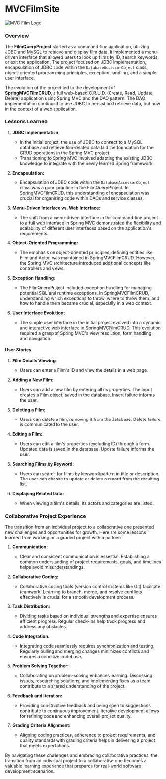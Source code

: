 # MVCFilmSite

<img src="https://encrypted-tbn0.gstatic.com/images?q=tbn:ANd9GcQrI2kRGEAHJ7Wrkehrb9ZKExAoc6d6kTSmiQ&usqp=CAU" alt="MVC Film Logo">

### Overview
The **FilmQueryProject** started as a command-line application, utilizing JDBC and MySQL to retrieve and display film data. It implemented a menu-driven interface that allowed users to look up films by ID, search keywords, or exit the application. The project focused on JDBC implementation, encapsulation of JDBC code within the `DatabaseAccessorObject` class, object-oriented programming principles, exception handling, and a simple user interface.

The evolution of the project led to the development of **SpringMVCFilmCRUD**, a full web-based C.R.U.D. (Create, Read, Update, Delete) application using Spring MVC and the DAO pattern. The DAO implementation continued to use JDBC to persist and retrieve data, but now in the context of a web application.

### Lessons Learned

1. **JDBC Implementation:**
   - In the initial project, the use of JDBC to connect to a MySQL database and retrieve film-related data laid the foundation for the CRUD operations in the Spring MVC project.
   - Transitioning to Spring MVC involved adapting the existing JDBC knowledge to integrate with the newly learned Spring framework.

2. **Encapsulation:**
   - Encapsulation of JDBC code within the `DatabaseAccessorObject` class was a good practice in the FilmQueryProject. In SpringMVCFilmCRUD, this understanding of encapsulation was crucial for organizing code within DAOs and service classes.

3. **Menu-Driven Interface vs. Web Interface:**
   - The shift from a menu-driven interface in the command-line project to a full web interface in Spring MVC demonstrated the flexibility and scalability of different user interfaces based on the application's requirements.

4. **Object-Oriented Programming:**
   - The emphasis on object-oriented principles, defining entities like Film and Actor, was maintained in SpringMVCFilmCRUD. However, the Spring MVC architecture introduced additional concepts like controllers and views.

5. **Exception Handling:**
   - The FilmQueryProject included exception handling for managing potential SQL and runtime exceptions. In SpringMVCFilmCRUD, understanding which exceptions to throw, where to throw them, and how to handle them became crucial, especially in a web context.

6. **User Interface Evolution:**
   - The simple user interface in the initial project evolved into a dynamic and interactive web interface in SpringMVCFilmCRUD. This evolution required a grasp of Spring MVC's view resolution, form handling, and navigation.

#### User Stories

1. **Film Details Viewing:**
   - Users can enter a Film's ID and view the details in a web page.

2. **Adding a New Film:**
   - Users can add a new film by entering all its properties. The input creates a Film object, saved in the database. Insert failure informs the user.

3. **Deleting a Film:**
   - Users can delete a film, removing it from the database. Delete failure is communicated to the user.

4. **Editing a Film:**
   - Users can edit a film's properties (excluding ID) through a form. Updated data is saved in the database. Update failure informs the user.

5. **Searching Films by Keyword:**
   - Users can search for films by keyword/pattern in title or description. The user can choose to update or delete a record from the resulting list.

6. **Displaying Related Data:**
   - When viewing a film's details, its actors and categories are listed.

### Collaborative Project Experience

The transition from an individual project to a collaborative one presented new challenges and opportunities for growth. Here are some lessons learned from working on a graded project with a partner:

1. **Communication:**
   - Clear and consistent communication is essential. Establishing a common understanding of project requirements, goals, and timelines helps avoid misunderstandings.

2. **Collaborative Coding:**
   - Collaborative coding tools (version control systems like Git) facilitate teamwork. Learning to branch, merge, and resolve conflicts effectively is crucial for a smooth development process.

3. **Task Distribution:**
   - Dividing tasks based on individual strengths and expertise ensures efficient progress. Regular check-ins help track progress and address any obstacles.

4. **Code Integration:**
   - Integrating code seamlessly requires synchronization and testing. Regularly pulling and merging changes minimizes conflicts and ensures a cohesive codebase.

5. **Problem Solving Together:**
   - Collaborating on problem-solving enhances learning. Discussing issues, researching solutions, and implementing fixes as a team contribute to a shared understanding of the project.

6. **Feedback and Iteration:**
   - Providing constructive feedback and being open to suggestions contribute to continuous improvement. Iterative development allows for refining code and enhancing overall project quality.

7. **Grading Criteria Alignment:**
   - Aligning coding practices, adherence to project requirements, and quality standards with grading criteria helps in delivering a project that meets expectations.

By navigating these challenges and embracing collaborative practices, the transition from an individual project to a collaborative one becomes a valuable learning experience that prepares for real-world software development scenarios.